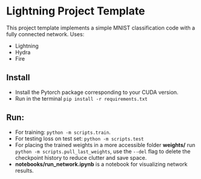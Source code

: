 # Lightning Project Template

This project template implements a simple MNIST classification code with a fully connected network. 
Uses:
* Lightning
* Hydra
* Fire

## Install

- Install the Pytorch package corresponding to your CUDA version.
- Run in the terminal `pip install -r requirements.txt`

## Run:

- For training: `python -m scripts.train`.
- For testing loss on test set: `python -m scripts.test`
- For placing the trained weights in a more accessible folder **weights/** run `python -m scripts.pull_last_weights`, use the `--del` flag to delete the checkpoint history to reduce clutter and save space.
- **notebooks/run_network.ipynb** is a notebook for visualizing network results.
